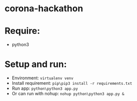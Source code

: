 # corona-hackathon
# Require:
* python3
# Setup and run:
* Environment: 
    `virtualenv venv`
* Install requirement:
    `pip\pip3 install -r requirements.txt  `
* Run app:
    `python\python3 app.py`
* Or can run with nohup:
    `nohup python\python3 app.py &`

